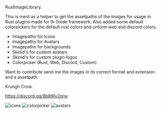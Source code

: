 RustImageLibrary.

This is ment as a helper to get the assetpaths of the images for usage in Rust plugins made for th Oxide framework.
Also added some default colorpickers for the default rust colors and unform web and discord colors.

- Imagepaths for Icons
- Imagepaths for Avatars
- Imagepaths for backgrounds
- Skinid's for custom avatars
- Skinid's for custom plugin logos
- Colorpicker (Rust, Web, Discord, Custom)

Want to contribute send me the images in its correct format and  extension and a assetpath.

Krungh Crow.

https://discord.gg/8b8tRy2qrw

![icons](https://github.com/user-attachments/assets/4a55f0fc-55bd-45e2-a71e-b4e4685c3a01)
![colorpicker](https://github.com/user-attachments/assets/00537a66-f3a4-45e3-97ec-5ce17f533f3c)
![avatars](https://github.com/user-attachments/assets/3679c088-5b82-405e-a67b-600d91e62c7e)
